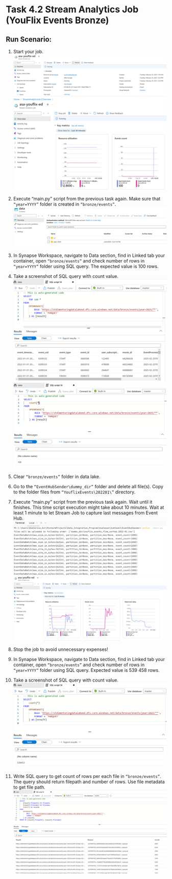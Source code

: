 # Task 4.2  Stream Analytics Job (YouFlix Events Bronze)

## Run Scenario:

1. Start your job.
   ![](./screenshots/job-started.png)
   ![](./screenshots/job-even-doing-something.png)

2. Execute “main.py” script from the previous task again. Make sure that `“year=YYYY”` folder is created in
   `“bronze/events”`.
   ![](./screenshots/year-folder-created.png)

3. In Synapse Workspace, navigate to Data section, find in Linked tab your container, open `“bronze/events”`
   and check number of rows in `“year=YYYY”` folder using SQL query. The expected value is 100 rows.
4. Take a screenshot of SQL query with count value.
   ![](./screenshots/data-in-year-folder.png)
   ![](./screenshots/count-in-year-folder.png)

5. Clear `“bronze/events”` folder in data lake.
6. Go to the `“EventHubSender\dummy_dir”` folder and delete all file(s). Copy to the folder files from
   `“YouflixEvents\202201\”` directory.
7. Execute “main.py” script from the previous task again. Wait until it finishes. This time script execution
   might take about 10 minutes. Wait at least 1 minute to let Stream Job to capture last messages from Event
   Hub.
   ![](./screenshots/all-data-run.png)
   ![](./screenshots/job-running-all-data.png)

8. Stop the job to avoid unnecessary expenses!
9. In Synapse Workspace, navigate to Data section, find in Linked tab your container, open `“bronze/events”`
   and check number of rows in `“year=YYYY”` folder using SQL query. Expected value is 539 458 rows.
10. Take a screenshot of SQL query with count value.
   ![](./screenshots/all-data-in-year-folder.png)

11. Write SQL query to get count of rows per each file in `“bronze/events”`. The query should return filepath and
    number of rows. Use file metadata to get file path.
    ![](./screenshots/rows-per-file.png)
